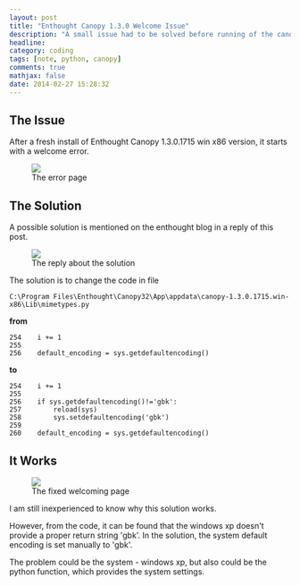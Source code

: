 ```yaml
---
layout: post
title: "Enthought Canopy 1.3.0 Welcome Issue"
description: "A small issue had to be solved before running of the canopy bundle."
headline: 
category: coding
tags: [note, python, canopy]
comments: true
mathjax: false
date: 2014-02-27 15:28:32
---
```


The Issue
---------
After a fresh install of Enthought Canopy 1.3.0.1715 win x86 version, it starts with a welcome error.

<!--more-->

<figure>
  <img src="http://i.imgur.com/hRgTP0u.png">
  <figcaption>
  The error page
  </figcaption>
</figure>

The Solution
------------
A possible solution is mentioned on the enthought blog in a reply of this post.

<figure>
  <img src="http://i.imgur.com/EgSIULO.png">
  <figcaption>
  The reply about the solution
  </figcaption>
</figure>

The solution is to change the code in file

    C:\Program Files\Enthought\Canopy32\App\appdata\canopy-1.3.0.1715.win-x86\Lib\mimetypes.py

**from**

    254    i += 1
    255
    256    default_encoding = sys.getdefaultencoding()

**to**

    254    i += 1
    255
    256    if sys.getdefaultencoding()!='gbk':
    257        reload(sys)
    258        sys.setdefaultencoding('gbk')
    259
    260    default_encoding = sys.getdefaultencoding()

It Works
--------

<figure>
  <img src="http://i.imgur.com/uBRhLVa.jpg">
  <figcaption>
  The fixed welcoming page
  </figcaption>
</figure>

I am still inexperienced to know why this solution works.

However, from the code, it can be found that the windows xp doesn't provide a proper return string 'gbk'. In the solution, the system default encoding is set manually to 'gbk'.

The problem could be the system - windows xp, but also could be the python function, which provides the system settings.